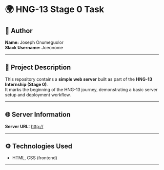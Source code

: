 # 🌍 HNG-13 Stage 0 Task

## 👤 Author
**Name:** Joseph Onumeguolor  
**Slack Username:** Joeonome  

---

## 📝 Project Description
This repository contains a **simple web server** built as part of the **HNG-13 Internship (Stage 0)**.  
It marks the beginning of the HNG-13 journey, demonstrating a basic server setup and deployment workflow.

---

## 🌐 Server Information
**Server URL:** [http://<your-server-ip-or-domain>](http://)  

---

## ⚙️ Technologies Used
- HTML, CSS (frontend)

---
